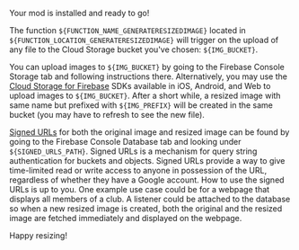 Your mod is installed and ready to go!

The function `${FUNCTION_NAME_GENERATERESIZEDIMAGE}` located in `${FUNCTION_LOCATION_GENERATERESIZEDIMAGE}` will trigger on the upload of any file to the Cloud Storage bucket you've chosen: `${IMG_BUCKET}`.

You can upload images to `${IMG_BUCKET}` by going to the Firebase Console Storage tab and following instructions there. Alternatively, you may use the [Cloud Storage for Firebase](https://firebase.google.com/docs/storage/) SDKs available in iOS, Android, and Web to upload images to `${IMG_BUCKET}`. After a short while, a resized image with same name but prefixed with `${IMG_PREFIX}` will be created in the same bucket (you may have to refresh to see the new file).

[Signed URLs](https://cloud.google.com/storage/docs/access-control/signed-urls) for both the original image and resized image can be found by going to the Firebase Console Database tab and looking under `${SIGNED_URLS_PATH}`. Signed URLs is a mechanism for query string authentication for buckets and objects. Signed URLs provide a way to give time-limited read or write access to anyone in possession of the URL, regardless of whether they have a Google account. How to use the signed URLs is up to you. One example use case could be for a webpage that displays all members of a club. A listener could be attached to the database so when a new resized image is created, both the original and the resized image are fetched immediately and displayed on the webpage.

Happy resizing!
